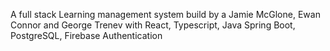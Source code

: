 A full stack Learning management system build by a Jamie McGlone, Ewan Connor and George Trenev with React, Typescript, Java Spring Boot, PostgreSQL, Firebase Authentication 